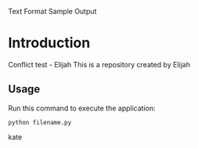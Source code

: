 Text Format	Sample Output
# Introduction

 Conflict test - Elijah
This is a repository created by Elijah


## Usage


Run this command to execute the application:


`python filename.py`

 kate

```
